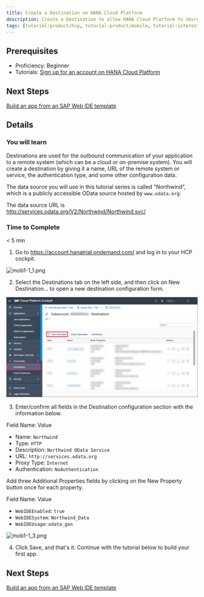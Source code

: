 ```yaml
---
title: Create a Destination on HANA Cloud Platform
description: Create a Destination to allow HANA Cloud Platform to nbvread/write data
tags: [tutorial:product/hcp, tutorial:product/mobile, tutorial:interest/gettingstarted]
---
```


## Prerequisites
 - Proficiency: Beginner
 - Tutorials: [Sign up for an account on HANA Cloud Platform](http://go.sap.com/developer/tutorials/hcp-create-trial-account.html)

## Next Steps
[Build an app from an SAP Web IDE template](http://go.sap.com/developer/tutorials/hcp-template-mobile-web-app.html)

## Details

### You will learn
Destinations are used for the outbound communication of your application to a remote system (which can be a cloud or on-premise system). You will create a destination by giving it a name, URL of the remote system or service, the authentication type, and some other configuration data.

The data source you will use in this tutorial series is called "Northwind", which is a publicly accessible OData source hosted by ```www.odata.org```:

The data source URL is <http://services.odata.org/V2/Northwind/Northwind.svc/>

### Time to Complete
< 5 min

1. Go to <https://account.hanatrial.ondemand.com/> and log in to your HCP cockpit.

 ![mob1-1_1.png](https://raw.githubusercontent.com/SAPDocuments/Tutorials/master/tutorials/hcp-create-destination/mob1-1_1.png)

2. Select the Destinations tab on the left side, and then click on New Destination… to open a new destination configuration form.

 ![mob1-1_2.png](https://raw.githubusercontent.com/SAPDocuments/Tutorials/master/tutorials/hcp-create-destination/mob1-1_2.png)

3. Enter/confirm all fields in the Destination configuration section with the information below.

 Field Name: Value

 - Name: `Northwind`
 - Type: `HTTP`
 - Description: `Northwind OData Service`
 - URL: `http://services.odata.org`
 - Proxy Type: `Internet`
 - Authentication: `NoAuthentication`

 Add three Additional Properties fields by clicking on the New Property button once for each property.


 Field Name: Value

 - `WebIDEEnabled`: `true`
 - `WebIDESystem`: `Northwind_Data`
 - `WebIDEUsage`: `odata_gen`

 ![mob1-1_3.png](https://raw.githubusercontent.com/SAPDocuments/Tutorials/master/tutorials/hcp-create-destination/mob1-1_3.png)

4. Click Save, and that's it. Continue with the tutorial below to build your first app.

## Next Steps
[Build an app from an SAP Web IDE template](http://go.sap.com/developer/tutorials/hcp-template-mobile-web-app.html)
